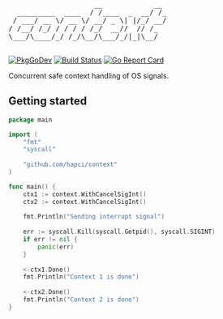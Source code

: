 <pre>
                    __            __ 
  _________  ____  / /____  _  __/ /_
 / ___/ __ \/ __ \/ __/ _ \| |/_/ __/
/ /__/ /_/ / / / / /_/  __//  // /_  
\___/\____/_/ /_/\__/\___/_/|_|\__/

</pre>

[![PkgGoDev](https://pkg.go.dev/badge/github.com/hapci/context)](https://pkg.go.dev/github.com/hapci/context)
[![Build Status](https://github.com/hapci/context/workflows/CI/badge.svg)](https://github.com/hapci/context/actions?query=workflow%3ACI)
[![Go Report Card](https://goreportcard.com/badge/github.com/hapci/context)](https://goreportcard.com/report/github.com/hapci/context) 

Concurrent safe context handling of OS signals.

## Getting started

```go
package main

import (
	"fmt"
	"syscall"
	
	"github.com/hapci/context"
)

func main() {
    ctx1 := context.WithCancelSigInt()
    ctx2 := context.WithCancelSigInt()
    
    fmt.Println("Sending interrupt signal")
    
    err := syscall.Kill(syscall.Getpid(), syscall.SIGINT)
    if err != nil {
        panic(err)
    }
    
    <-ctx1.Done()
    fmt.Println("Context 1 is done")
    
    <-ctx2.Done()
    fmt.Println("Context 2 is done")
}
```